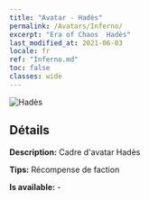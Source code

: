 ```yaml
---
title: "Avatar - Hadès"
permalink: /Avatars/Inferno/
excerpt: "Era of Chaos  Hadès"
last_modified_at: 2021-06-03
locale: fr
ref: "Inferno.md"
toc: false
classes: wide
---
```

 ![Hadès](/images/a/avatarFrame_3.png)

## Détails

 **Description:** Cadre d'avatar Hadès 

 **Tips:** Récompense de faction 

 **Is available:**  - 

